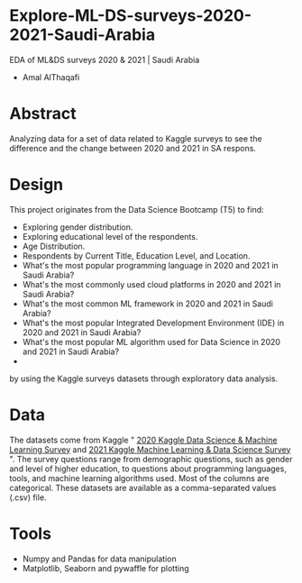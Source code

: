 # Explore-ML-DS-surveys-2020-2021-Saudi-Arabia
EDA of ML&amp;DS surveys 2020 &amp; 2021 | Saudi Arabia
- Amal AlThaqafi

# Abstract
Analyzing data for a set of data related to Kaggle surveys to see the difference and the change between 2020 and 2021 in SA respons.

# Design
This project originates from the Data Science Bootcamp (T5) to find:
- Exploring gender distribution.
- Exploring educational level of the respondents.
- Age Distribution.
- Respondents by Current Title, Education Level, and Location.
- What's the most popular programming language in 2020 and 2021 in Saudi Arabia?
- What's the most commonly used cloud platforms in 2020 and 2021 in Saudi Arabia?
- What's the most common ML framework in 2020 and 2021 in Saudi Arabia?
- What's the most popular Integrated Development Environment (IDE) in 2020 and 2021 in Saudi Arabia?
- What's the most popular ML algorithm used for Data Science in 2020 and 2021 in Saudi Arabia?
- 

by using the Kaggle surveys datasets through exploratory data analysis.

# Data
The datasets come from Kaggle  " [2020 Kaggle Data Science & Machine Learning Survey](https://www.kaggle.com/c/kaggle-survey-2020) and [2021 Kaggle Machine Learning & Data Science Survey](https://www.kaggle.com/c/kaggle-survey-2021) ". The survey questions range from demographic questions, such as gender and level of higher education, to questions about programming languages, tools, and machine learning algorithms used. Most of the columns are categorical. These datasets are available as a comma-separated values (.csv) file.


# Tools
- Numpy and Pandas for data manipulation
- Matplotlib, Seaborn and pywaffle for plotting

